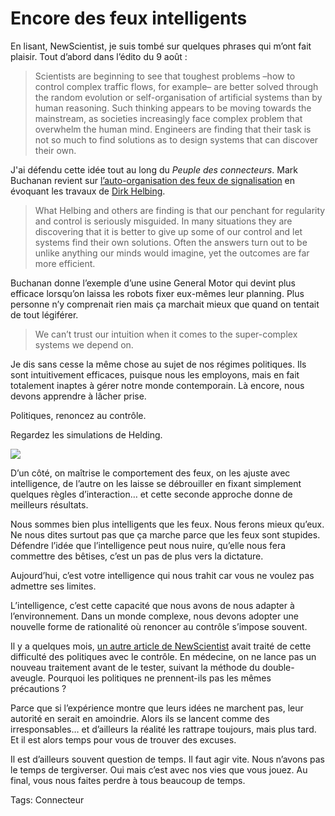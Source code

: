 # Encore des feux intelligents

En lisant, NewScientist, je suis tombé sur quelques phrases qui m’ont fait plaisir. Tout d’abord dans l’édito du 9 août :

> Scientists are beginning to see that toughest problems –how to control complex traffic flows, for example– are better solved through the random evolution or self-organisation of artificial systems than by human reasoning. Such thinking appears to be moving towards the mainstream, as societies increasingly face complex problem that overwhelm the human mind. Engineers are finding that their task is not so much to find solutions as to design systems that can discover their own.

J'ai défendu cette idée tout au long du *Peuple des connecteurs*. Mark Buchanan revient sur [l’auto-organisation des feux de signalisation](http://www.newscientist.com/channel/being-human/mg19926681.500-why-complex-systems-do-better-without-us.html) en évoquant les travaux de [Dirk Helbing](http://www.soms.ethz.ch/).

> What Helbing and others are finding is that our penchant for regularity and control is seriously misguided. In many situations they are discovering that it is better to give up some of our control and let systems find their own solutions. Often the answers turn out to be unlike anything our minds would imagine, yet the outcomes are far more efficient.

Buchanan donne l’exemple d’une usine General Motor qui devint plus efficace lorsqu’on laissa les robots fixer eux-mêmes leur planning. Plus personne n’y comprenait rien mais ça marchait mieux que quand on tentait de tout légiférer.

> We can’t trust our intuition when it comes to the super-complex systems we depend on.

Je dis sans cesse la même chose au sujet de nos régimes politiques. Ils sont intuitivement efficaces, puisque nous les employons, mais en fait totalement inaptes à gérer notre monde contemporain. Là encore, nous devons apprendre à lâcher prise.

Politiques, renoncez au contrôle.

Regardez les simulations de Helding.

![](http://blog.tcrouzet.comhttps://tcrouzet.com/images_tc/2008/08/helbing.jpg)

D’un côté, on maîtrise le comportement des feux, on les ajuste avec intelligence, de l’autre on les laisse se débrouiller en fixant simplement quelques règles d’interaction… et cette seconde approche donne de meilleurs résultats.

Nous sommes bien plus intelligents que les feux. Nous ferons mieux qu’eux. Ne nous dites surtout pas que ça marche parce que les feux sont stupides. Défendre l’idée que l’intelligence peut nous nuire, qu’elle nous fera commettre des bêtises, c’est un pas de plus vers la dictature.

Aujourd’hui, c’est votre intelligence qui nous trahit car vous ne voulez pas admettre ses limites.

L’intelligence, c’est cette capacité que nous avons de nous adapter à l’environnement. Dans un monde complexe, nous devons adopter une nouvelle forme de rationalité où renoncer au contrôle s’impose souvent.

Il y a quelques mois, [un autre article de NewScientist](http://www.newscientist.com/channel/being-human/mg19826571.900-science-rules-ok-running-societies-the-rational-way.html) avait traité de cette difficulté des politiques avec le contrôle. En médecine, on ne lance pas un nouveau traitement avant de le tester, suivant la méthode du double-aveugle. Pourquoi les politiques ne prennent-ils pas les mêmes précautions ?

Parce que si l’expérience montre que leurs idées ne marchent pas, leur autorité en serait en amoindrie. Alors ils se lancent comme des irresponsables… et d’ailleurs la réalité les rattrape toujours, mais plus tard. Et il est alors temps pour vous de trouver des excuses.

Il est d’ailleurs souvent question de temps. Il faut agir vite. Nous n’avons pas le temps de tergiverser. Oui mais c’est avec nos vies que vous jouez. Au final, vous nous faites perdre à tous beaucoup de temps.

Tags: Connecteur